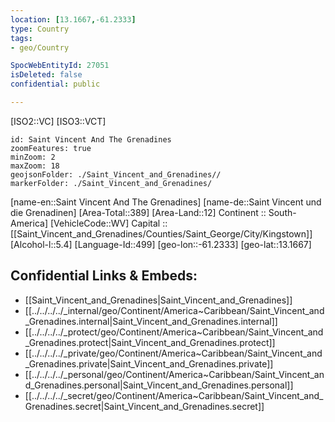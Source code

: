 ```yaml
---
location: [13.1667,-61.2333] 
type: Country
tags:
- geo/Country

SpocWebEntityId: 27051
isDeleted: false
confidential: public

---
```

[ISO2::VC] 
[ISO3::VCT] 

```leaflet
id: Saint Vincent And The Grenadines
zoomFeatures: true 
minZoom: 2 
maxZoom: 18
geojsonFolder: ./Saint_Vincent_and_Grenadines//
markerFolder: ./Saint_Vincent_and_Grenadines/
```

[name-en::Saint Vincent And The Grenadines] 
[name-de::Saint Vincent und die Grenadinen] 
[Area-Total::389] 
[Area-Land::12] 
Continent :: South-America] 
[VehicleCode::WV] 
Capital :: [[Saint_Vincent_and_Grenadines/Counties/Saint_George/City/Kingstown]]  
[Alcohol-l::5.4] 
[Language-Id::499] 
[geo-lon::-61.2333] 
[geo-lat::13.1667] 



## Confidential Links & Embeds: 
- [[Saint_Vincent_and_Grenadines|Saint_Vincent_and_Grenadines]] 
- [[../../../../_internal/geo/Continent/America~Caribbean/Saint_Vincent_and_Grenadines.internal|Saint_Vincent_and_Grenadines.internal]] 
- [[../../../../_protect/geo/Continent/America~Caribbean/Saint_Vincent_and_Grenadines.protect|Saint_Vincent_and_Grenadines.protect]] 
- [[../../../../_private/geo/Continent/America~Caribbean/Saint_Vincent_and_Grenadines.private|Saint_Vincent_and_Grenadines.private]] 
- [[../../../../_personal/geo/Continent/America~Caribbean/Saint_Vincent_and_Grenadines.personal|Saint_Vincent_and_Grenadines.personal]] 
- [[../../../../_secret/geo/Continent/America~Caribbean/Saint_Vincent_and_Grenadines.secret|Saint_Vincent_and_Grenadines.secret]] 
